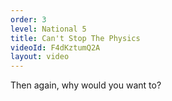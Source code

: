 ```yaml
---
order: 3
level: National 5
title: Can't Stop The Physics
videoId: F4dKztumQ2A
layout: video
---
```


Then again, why would you want to?
